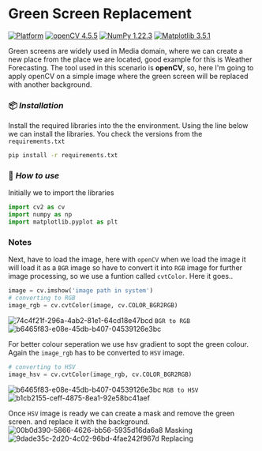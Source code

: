 
# Green Screen Replacement

[![Platform](https://img.shields.io/badge/Platform-Windows-yellow.svg?longCache=true&style=flat-square)](https://www.microsoft.com/de-de/windows/windows-11-45434254328)
[![openCV 4.5.5](https://img.shields.io/badge/openCV-4.5.5-red.svg?longCache=true&style=flat-square)](https://docs.opencv.org/4.5.5/d4/db1/tutorial_documentation.html)
[![NumPy 1.22.3](https://img.shields.io/badge/NumPy-1.22.3-green.svg?longCache=true&style=flat-square)](https://numpy.org/doc/stable/)
[![Matplotlib 3.5.1](https://img.shields.io/badge/Matplotlib-3.5.1-blue.svg?longCache=true&style=flat-square)](https://matplotlib.org/stable/)

Green screens are widely used in Media domain, where we can create a new place from the place we are located, good example for this is Weather Forecasting.
The tool used in this scenario is **openCV**, so, here I'm going to apply openCV on a simple image where the green screen will be replaced with another background.

### 📦 *Installation*

Install the required libraries into the the environment. Using the line below we can install the libraries.
You check the versions from the `requirements.txt`


```bash
pip install -r requirements.txt
```
### 🚀 *How to use*

Initially we to import the libraries
```python
import cv2 as cv
import numpy as np
import matplotlib.pyplot as plt
```
### Notes

Next, have to load the image, here with `openCV` when we load the image it will load it as a `BGR` image so have to convert it into `RGB` image for further image processing, so we use a funtion called `cvtColor`. Here it goes..
```python
image = cv.imshow('image path in system')
# converting to RGB
image_rgb = cv.cvtColor(image, cv.COLOR_BGR2RGB)
```
![74c4f21f-296a-4ab2-81e1-64cd18e47bcd](https://user-images.githubusercontent.com/71933145/164051020-d32c7b33-75dc-4bf0-9a37-d7ce28c1b51a.png)
   `BGR to RGB`
![b6465f83-e08e-45db-b407-04539126e3bc](https://user-images.githubusercontent.com/71933145/164051095-ee61e70c-9088-4670-91d7-be24dc1c8828.png)


For better colour seperation we use hsv gradient to sopt the green colour. Again the `image_rgb` has to be converted to `HSV` image.
```python
# converting to HSV
image_hsv = cv.cvtColor(image_rgb, cv.COLOR_BGR2RGB)
```
![b6465f83-e08e-45db-b407-04539126e3bc](https://user-images.githubusercontent.com/71933145/164051095-ee61e70c-9088-4670-91d7-be24dc1c8828.png)
 `RGB to HSV`
![b1cb2155-ceff-4875-8ea1-92e58bc41aef](https://user-images.githubusercontent.com/71933145/164051234-aff8ced2-273a-464b-a50b-3c77e4df0d53.png)

Once `HSV` image is ready we can create a mask and remove the green screen. and replace it with the background.
![00b0d390-5866-4626-bb56-5935d16da6a8](https://user-images.githubusercontent.com/71933145/164052473-5802279c-dd98-4aac-8c2a-d37e2aac0a39.png) Masking 
![9dade35c-2d20-4c02-96bd-4fae242f967d](https://user-images.githubusercontent.com/71933145/164052615-cd8a6882-9395-4871-ba2a-7cab2f8f970c.png) Replacing
